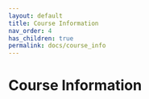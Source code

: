 ```yaml
---
layout: default
title: Course Information
nav_order: 4
has_children: true
permalink: docs/course_info
---
```


# Course Information